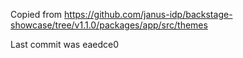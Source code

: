 Copied from https://github.com/janus-idp/backstage-showcase/tree/v1.1.0/packages/app/src/themes

Last commit was eaedce0
